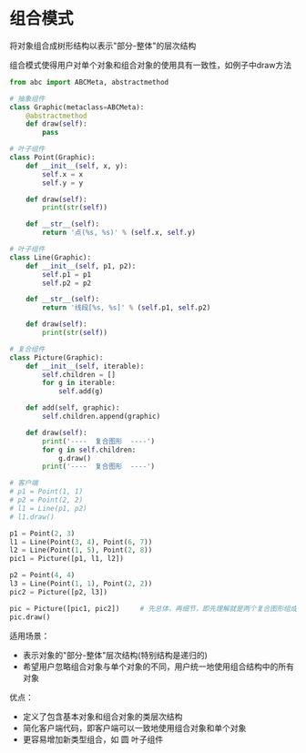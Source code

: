 # 组合模式

将对象组合成树形结构以表示"部分-整体"的层次结构

 组合模式使得用户对单个对象和组合对象的使用具有一致性，如例子中draw方法

```python
from abc import ABCMeta, abstractmethod

# 抽象组件
class Graphic(metaclass=ABCMeta):
    @abstractmethod
    def draw(self):
        pass

# 叶子组件
class Point(Graphic):
    def __init__(self, x, y):
        self.x = x
        self.y = y

    def draw(self):
        print(str(self))

    def __str__(self):
        return '点(%s, %s)' % (self.x, self.y)

# 叶子组件
class Line(Graphic):
    def __init__(self, p1, p2):
        self.p1 = p1
        self.p2 = p2

    def __str__(self):
        return '线段[%s, %s]' % (self.p1, self.p2)

    def draw(self):
        print(str(self))

# 复合组件
class Picture(Graphic):
    def __init__(self, iterable):
        self.children = []
        for g in iterable:
            self.add(g)

    def add(self, graphic):
        self.children.append(graphic)

    def draw(self):
        print('----  复合图形  ----')
        for g in self.children:
            g.draw()
        print('----  复合图形  ----')

# 客户端
# p1 = Point(1, 1)
# p2 = Point(2, 2)
# l1 = Line(p1, p2)
# l1.draw()

p1 = Point(2, 3)
l1 = Line(Point(3, 4), Point(6, 7))
l2 = Line(Point(1, 5), Point(2, 8))
pic1 = Picture([p1, l1, l2])

p2 = Point(4, 4)
l3 = Line(Point(1, 1), Point(2, 2))
pic2 = Picture([p2, l3])

pic = Picture([pic1, pic2])     # 先总体，再细节，即先理解就是两个复合图形组成的更复杂的复合图形
pic.draw()
```

适用场景：

* 表示对象的"部分-整体"层次结构\(特别结构是递归的\)
* 希望用户忽略组合对象与单个对象的不同，用户统一地使用组合结构中的所有对象

优点：

* 定义了包含基本对象和组合对象的类层次结构
* 简化客户端代码，即客户端可以一致地使用组合对象和单个对象
* 更容易增加新类型组合，如 圆 叶子组件

